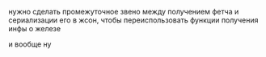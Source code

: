 нужно сделать промежуточное звено между получением фетча и сериализации его в жсон, чтобы переиспользовать функции получения инфы о железe

и вообще ну